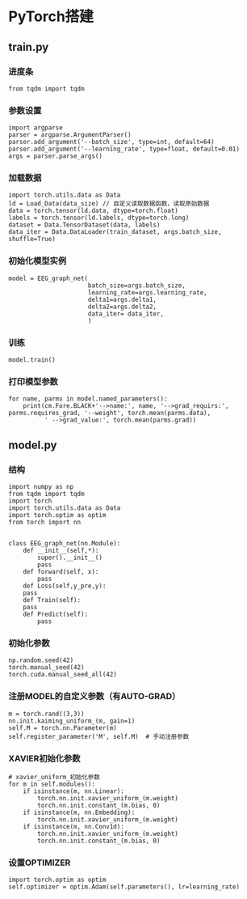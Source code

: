 # PyTorch搭建
## train.py
### 进度条
```commandline
from tqdm import tqdm
```

### 参数设置
```commandline
import argparse
parser = argparse.ArgumentParser()
parser.add_argument('--batch_size', type=int, default=64)
parser.add_argument('--learning_rate', type=float, default=0.01)
args = parser.parse_args()
```

### 加载数据
```commandline
import torch.utils.data as Data
ld = Load_Data(data_size) // 自定义读取数据函数，读取原始数据
data = torch.tensor(ld.data, dtype=torch.float)
labels = torch.tensor(ld.labels, dtype=torch.long)
dataset = Data.TensorDataset(data, labels)
data_iter = Data.DataLoader(train_dataset, args.batch_size, shuffle=True)
```

### 初始化模型实例
```commandline
model = EEG_graph_net(
                      batch_size=args.batch_size,
                      learning_rate=args.learning_rate,
                      delta1=args.delta1,
                      delta2=args.delta2,
                      data_iter= data_iter,
                      )
```

### 训练
```commandline
model.train()
```

### 打印模型参数
```commandline
for name, parms in model.named_parameters():
    print(cm.Fore.BLACK+'-->name:', name, '-->grad_requirs:', parms.requires_grad, '--weight', torch.mean(parms.data),
          ' -->grad_value:', torch.mean(parms.grad))
```

## model.py
### 结构
```commandline
import numpy as np
from tqdm import tqdm
import torch
import torch.utils.data as Data
import torch.optim as optim
from torch import nn


class EEG_graph_net(nn.Module):
    def __init__(self,*):
        super().__init__()
     	pass
    def forward(self, x):
        pass
    def Loss(self,y_pre,y):
   	pass
    def Train(self):
 	pass
    def Predict(self):
     	pass
```

### 初始化参数
```commandline
np.random.seed(42)
torch.manual_seed(42)
torch.cuda.manual_seed_all(42)
```
### 注册MODEL的自定义参数（有AUTO-GRAD）
```commandline
m = torch.rand((3,3))
nn.init.kaiming_uniform_(m, gain=1)
self.M = torch.nn.Parameter(m)
self.register_parameter('M', self.M)  # 手动注册参数
```

### XAVIER初始化参数
```commandline
# xavier_uniform_初始化参数
for m in self.modules():
    if isinstance(m, nn.Linear):
        torch.nn.init.xavier_uniform_(m.weight)
        torch.nn.init.constant_(m.bias, 0)
    if isinstance(m, nn.Embedding):
        torch.nn.init.xavier_uniform_(m.weight)
    if isinstance(m, nn.Conv1d):
        torch.nn.init.xavier_uniform_(m.weight)
        torch.nn.init.constant_(m.bias, 0)
```

### 设置OPTIMIZER
```commandline
import torch.optim as optim
self.optimizer = optim.Adam(self.parameters(), lr=learning_rate)
```